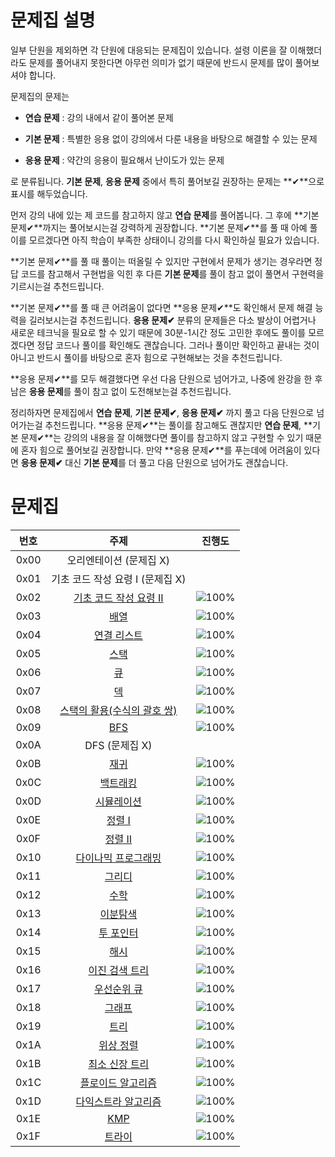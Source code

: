 # 문제집 설명

일부 단원을 제외하면 각 단원에 대응되는 문제집이 있습니다. 설령 이론을 잘 이해했더라도 문제를 풀어내지 못한다면 아무런 의미가 없기 때문에 반드시 문제를 많이 풀어보셔야 합니다.

문제집의 문제는

- **연습 문제** : 강의 내에서 같이 풀어본 문제

- **기본 문제** : 특별한 응용 없이 강의에서 다룬 내용을 바탕으로 해결할 수 있는 문제

- **응용 문제** : 약간의 응용이 필요해서 난이도가 있는 문제

로 분류됩니다. **기본 문제**, **응용 문제** 중에서 특히 풀어보길 권장하는 문제는 **✔**으로 표시를 해두었습니다.

먼저 강의 내에 있는 제 코드를 참고하지 않고 **연습 문제**를 풀어봅니다. 그 후에 **기본 문제✔**까지는 풀어보시는걸 강력하게 권장합니다. **기본 문제✔**를 풀 때 아예 풀이를 모르겠다면 아직 학습이 부족한 상태이니 강의를 다시 확인하실 필요가 있습니다.

**기본 문제✔**를 풀 때 풀이는 떠올릴 수 있지만 구현에서 문제가 생기는 경우라면 정답 코드를 참고해서 구현법을 익힌 후 다른 **기본 문제**를 풀이 참고 없이 풀면서 구현력을 기르시는걸 추천드립니다.

**기본 문제✔**를 풀 때 큰 어려움이 없다면 **응용 문제✔**도 확인해서 문제 해결 능력을 길러보시는걸 추천드립니다. **응용 문제✔** 분류의 문제들은 다소 발상이 어렵거나 새로운 테크닉을 필요로 할 수 있기 때문에 30분-1시간 정도 고민한 후에도 풀이를 모르겠다면 정답 코드나 풀이를 확인해도 괜찮습니다. 그러나 풀이만 확인하고 끝내는 것이 아니고 반드시 풀이를 바탕으로 혼자 힘으로 구현해보는 것을 추천드립니다.

**응용 문제✔**를 모두 해결했다면 우선 다음 단원으로 넘어가고, 나중에 완강을 한 후 남은 **응용 문제**를 풀이 참고 없이 도전해보는걸 추천드립니다.

정리하자면 문제집에서 **연습 문제**, **기본 문제✔**, **응용 문제✔** 까지 풀고 다음 단원으로 넘어가는걸 추천드립니다. **응용 문제✔**는 풀이를 참고해도 괜찮지만 **연습 문제**, **기본 문제✔**는 강의의 내용을 잘 이해했다면 풀이를 참고하지 않고 구현할 수 있기 때문에 혼자 힘으로 풀어보길 권장합니다. 만약 **응용 문제✔**를 푸는데에 어려움이 있다면 **응용 문제✔** 대신 **기본 문제**를 더 풀고 다음 단원으로 넘어가도 괜찮습니다.

# 문제집

| 번호 |                      주제                       |                                             진행도                                              |
| :--: | :---------------------------------------------: | :---------------------------------------------------------------------------------------------: |
| 0x00 |             오리엔테이션 (문제집 X)             |                                                                                                 |
| 0x01 |        기초 코드 작성 요령 I (문제집 X)         |                                                                                                 |
| 0x02 |   [기초 코드 작성 요령 II](workbook/0x02.md)    | ![100%](https://progress-bar.dev/0/?scale=27&title=progress&width=500&color=babaca&suffix=/27)  |
| 0x03 |            [배열](workbook/0x03.md)             |  ![100%](https://progress-bar.dev/0/?scale=8&title=progress&width=500&color=babaca&suffix=/8)   |
| 0x04 |         [연결 리스트](workbook/0x04.md)         |  ![100%](https://progress-bar.dev/0/?scale=3&title=progress&width=500&color=babaca&suffix=/3)   |
| 0x05 |            [스택](workbook/0x05.md)             |  ![100%](https://progress-bar.dev/0/?scale=8&title=progress&width=500&color=babaca&suffix=/8)   |
| 0x06 |             [큐](workbook/0x06.md)              |  ![100%](https://progress-bar.dev/0/?scale=3&title=progress&width=500&color=babaca&suffix=/3)   |
| 0x07 |             [덱](workbook/0x07.md)              |  ![100%](https://progress-bar.dev/0/?scale=4&title=progress&width=500&color=babaca&suffix=/4)   |
| 0x08 | [스택의 활용(수식의 괄호 쌍)](workbook/0x08.md) |  ![100%](https://progress-bar.dev/0/?scale=5&title=progress&width=500&color=babaca&suffix=/5)   |
| 0x09 |             [BFS](workbook/0x09.md)             | ![100%](https://progress-bar.dev/0/?scale=30&title=progress&width=500&color=babaca&suffix=/30)  |
| 0x0A |                 DFS (문제집 X)                  |                                                                                                 |
| 0x0B |            [재귀](workbook/0x0B.md)             | ![100%](https://progress-bar.dev/0/?scale=10&title=progress&width=500&color=babaca&suffix=/10)  |
| 0x0C |          [백트래킹](workbook/0x0C.md)           | ![100%](https://progress-bar.dev/0/?scale=20&title=progress&width=500&color=babaca&suffix=/20)  |
| 0x0D |         [시뮬레이션](workbook/0x0D.md)          | ![100%](https://progress-bar.dev/0/?scale=61&title=progress&width=500&color=babaca&suffix=/61)  |
| 0x0E |           [정렬 I](workbook/0x0E.md)            |  ![100%](https://progress-bar.dev/0/?scale=8&title=progress&width=500&color=babaca&suffix=/8)   |
| 0x0F |           [정렬 II](workbook/0x0F.md)           |  ![100%](https://progress-bar.dev/0/?scale=9&title=progress&width=500&color=babaca&suffix=/9)   |
| 0x10 |     [다이나믹 프로그래밍](workbook/0x10.md)     | ![100%](https://progress-bar.dev/44/?scale=44&title=progress&width=500&color=babaca&suffix=/44) |
| 0x11 |           [그리디](workbook/0x11.md)            | ![100%](https://progress-bar.dev/0/?scale=17&title=progress&width=500&color=babaca&suffix=/17)  |
| 0x12 |            [수학](workbook/0x12.md)             | ![100%](https://progress-bar.dev/0/?scale=39&title=progress&width=500&color=babaca&suffix=/39)  |
| 0x13 |          [이분탐색](workbook/0x13.md)           | ![100%](https://progress-bar.dev/0/?scale=21&title=progress&width=500&color=babaca&suffix=/21)  |
| 0x14 |          [투 포인터](workbook/0x14.md)          | ![100%](https://progress-bar.dev/0/?scale=11&title=progress&width=500&color=babaca&suffix=/11)  |
| 0x15 |            [해시](workbook/0x15.md)             | ![100%](https://progress-bar.dev/0/?scale=10&title=progress&width=500&color=babaca&suffix=/10)  |
| 0x16 |       [이진 검색 트리](workbook/0x16.md)        |  ![100%](https://progress-bar.dev/0/?scale=7&title=progress&width=500&color=babaca&suffix=/7)   |
| 0x17 |         [우선순위 큐](workbook/0x17.md)         |  ![100%](https://progress-bar.dev/0/?scale=8&title=progress&width=500&color=babaca&suffix=/8)   |
| 0x18 |           [그래프](workbook/0x18.md)            | ![100%](https://progress-bar.dev/0/?scale=13&title=progress&width=500&color=babaca&suffix=/13)  |
| 0x19 |            [트리](workbook/0x19.md)             | ![100%](https://progress-bar.dev/0/?scale=13&title=progress&width=500&color=babaca&suffix=/13)  |
| 0x1A |          [위상 정렬](workbook/0x1A.md)          |  ![100%](https://progress-bar.dev/0/?scale=7&title=progress&width=500&color=babaca&suffix=/7)   |
| 0x1B |       [최소 신장 트리](workbook/0x1B.md)        |  ![100%](https://progress-bar.dev/0/?scale=9&title=progress&width=500&color=babaca&suffix=/9)   |
| 0x1C |      [플로이드 알고리즘](workbook/0x1C.md)      | ![100%](https://progress-bar.dev/0/?scale=15&title=progress&width=500&color=babaca&suffix=/15)  |
| 0x1D |     [다익스트라 알고리즘](workbook/0x1D.md)     | ![100%](https://progress-bar.dev/0/?scale=14&title=progress&width=500&color=babaca&suffix=/14)  |
| 0x1E |             [KMP](workbook/0x1E.md)             |  ![100%](https://progress-bar.dev/0/?scale=8&title=progress&width=500&color=babaca&suffix=/8)   |
| 0x1F |           [트라이](workbook/0x1F.md)            | ![100%](https://progress-bar.dev/0/?scale=10&title=progress&width=500&color=babaca&suffix=/10)  |
